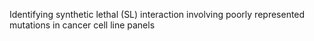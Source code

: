 Identifying synthetic lethal (SL) interaction involving poorly represented mutations in cancer cell line panels

